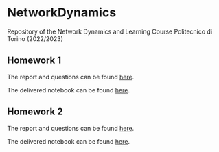 # NetworkDynamics
Repository of the Network Dynamics and Learning Course Politecnico di Torino (2022/2023)

## Homework 1
The report and questions can be found [here](https://github.com/AlessiaLeclercq/NetworkDynamics/blob/main/Homework1.pdf).

The delivered notebook can be found [here](https://github.com/AlessiaLeclercq/NetworkDynamics/blob/main/Homework1.ipynb).

## Homework 2
The report and questions can be found [here](https://github.com/AlessiaLeclercq/NetworkDynamics/blob/main/Homework2.pdf).

The delivered notebook can be found [here](https://github.com/AlessiaLeclercq/NetworkDynamics/blob/main/Homework2.ipynb).

